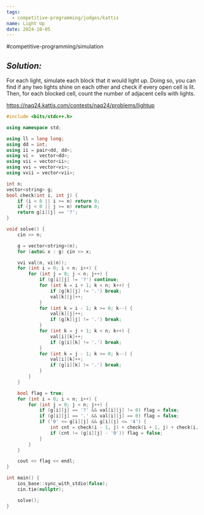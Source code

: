```yaml
---
tags:
  - competitive-programming/judges/kattis
name: Light Up
date: 2024-10-05
---
```

#competitive-programming/simulation 
## _Solution:_
For each light, simulate each block that it would light up. Doing so, you can find if any two lights shine on each other and check if every open cell is lit. Then, for each blocked cell, count the number of adjacent cells with lights.

https://naq24.kattis.com/contests/naq24/problems/lightup
```cpp
#include <bits/stdc++.h>

using namespace std;

using ll = long long;
using dd = int;
using ii = pair<dd, dd>;
using vi =  vector<dd>;
using vii = vector<ii>;
using vvi = vector<vi>;
using vvii = vector<vii>;

int n;
vector<string> g;
bool check(int i, int j) {
    if (i < 0 || i >= n) return 0;
    if (j < 0 || j >= n) return 0;
    return g[i][j] == '?';
}

void solve() {
    cin >> n;

    g = vector<string>(n);
    for (auto& x : g) cin >> x;

    vvi val(n, vi(n));
    for (int i = 0; i < n; i++) {
        for (int j = 0; j < n; j++) {
            if (g[i][j] != '?') continue;
            for (int k = i + 1; k < n; k++) {
                if (g[k][j] != '.') break;
                val[k][j]++;
            }
            for (int k = i - 1; k >= 0; k--) {
                val[k][j]++;
                if (g[k][j] != '.') break;
            }
            for (int k = j + 1; k < n; k++) {
                val[i][k]++;
                if (g[i][k] != '.') break;
            }
            for (int k = j - 1; k >= 0; k--) {
                val[i][k]++;
                if (g[i][k] != '.') break;
            }
        }
    }

    bool flag = true;
    for (int i = 0; i < n; i++) {
        for (int j = 0; j < n; j++) {
            if (g[i][j] == '?' && val[i][j] != 0) flag = false;
            if (g[i][j] == '.' && val[i][j] == 0) flag = false;
            if ('0' <= g[i][j] && g[i][j] <= '4') {
                int cnt = check(i - 1, j) + check(i + 1, j) + check(i, j - 1) + check(i, j + 1);
                if (cnt != (g[i][j] - '0')) flag = false;
            }
        }
    }

    cout << flag << endl;
}

int main() {
    ios_base::sync_with_stdio(false);
    cin.tie(nullptr);

    solve();
}
```